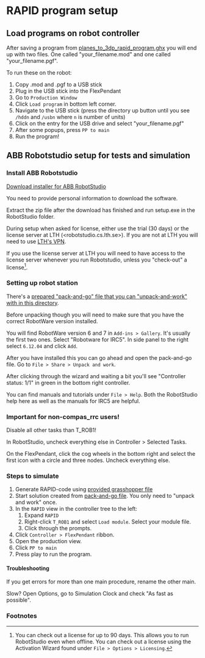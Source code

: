 # RAPID program setup

## Load programs on robot controller

After saving a program from [planes_to_3dp_rapid_program.ghx](./planes_to_3dp_rapid_program.ghx) you will end up with two files. One called "your_filename.mod" and one called "your_filename.pgf".

To run these on the robot:

1. Copy .mod and .pgf to a USB stick
1. Plug in the USB stick into the FlexPendant
1. Go to `Production Window`
1. Click `Load program` in bottom left corner.
1. Navigate to the USB stick (press the directory up button until you see `/hddn` and `/usbn` where `n` is number of units)
1. Click on the entry for the USB drive and select "your_filename.pgf"
1. After some popups, press `PP to main`
1. Run the program!

## ABB Robotstudio setup for tests and simulation

### Install ABB Robotstudio

[Download installer for ABB RobotStudio](https://new.abb.com/products/robotics/robotstudio)

You need to provide personal information to download the software.

Extract the zip file after the download has finished and run setup.exe in the
RobotStudio folder.

During setup when asked for license, either use the trial (30 days) or the
license server at LTH (<robotstudio.cs.lth.se>). If you are not at LTH you will
need to use [LTH's
VPN](https://luservicedesk.service-now.com/support_en?id=kb_article_en&sys_id=3fcba671db7c6c506452cd4d0b96198c).

If you use the license server at LTH you will need to have access to the license
server whenever you run Robotstudio, unless you "check-out" a license[^footnote-robotstudio-check-out].

### Setting up robot station

There's a [prepared "pack-and-go" file that you can "unpack-and-work" with in
this directory](`V_LTH2400_RW612_compas_rrc.rspag`).

Before unpacking though you will need to make sure that you have the correct
RobotWare version installed.

You will find RobotWare version 6 and 7 in `Add-ins > Gallery`. It's usually the
first two ones. Select "Robotware for IRC5". In side panel to the right select
`6.12.04` and click `Add`.

After you have installed this you can go ahead and open the pack-and-go file. Go
to `File > Share > Unpack and work`.

After clicking through the wizard and waiting a bit you'll see "Controller
status: 1/1" in green in the bottom right controller.

You can find manuals and tutorials under `File > Help`. Both the RobotStudio
help here as well as the manuals for IRC5 are helpful.

### Important for non-compas_rrc users!

Disable all other tasks than T_ROB1!

In RobotStudio, uncheck everything else in Controller > Selected Tasks.

On the FlexPendant, click the cog wheels in the bottom right and select the first icon with a circle and three nodes. Uncheck everything else.

### Steps to simulate

1. Generate RAPID-code using [provided grasshopper file](../grasshopper/planes_to_3dp_rapid_program.ghx)
1. Start solution created from [pack-and-go file](./V_LTH2400_RW612_compas_rrc.rspag). You only need to "unpack and work" once.
1. In the `RAPID` view in the controller tree to the left:
    1. Expand `RAPID`
    1. Right-click `T_ROB1` and select `Load module`. Select your module file.
    1. Click through the prompts.
1. Click `Controller > FlexPendant` ribbon.
1. Open the production view.
1. Click `PP to main`
1. Press play to run the program.

#### Troubleshooting

If you get errors for more than one main procedure, rename the other main.

Slow? Open Options, go to Simulation Clock and check "As fast as possible".

### Footnotes

[^footnote-robotstudio-check-out]:
    You can check out a license for up to 90
    days. This allows you to run RobotStudio even when offline. You can check
    out a license using the Activation Wizard found under `File > Options > Licensing`.
